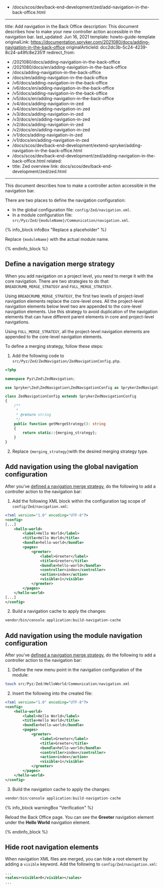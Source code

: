   - /docs/scos/dev/back-end-development/zed/add-navigation-in-the-back-office.html
---
title: Add navigation in the Back Office
description: This document describes how to make your new controller action accessible in the navigation bar.
last_updated: Jun 16, 2021
template: howto-guide-template
originalLink: https://documentation.spryker.com/2021080/docs/adding-navigation-in-the-back-office
originalArticleId: dcc2dc3b-5c24-4239-8c24-a49fc8e2351f
redirect_from:
  - /2021080/docs/adding-navigation-in-the-back-office
  - /2021080/docs/en/adding-navigation-in-the-back-office
  - /docs/adding-navigation-in-the-back-office
  - /docs/en/adding-navigation-in-the-back-office
  - /v6/docs/adding-navigation-in-the-back-office
  - /v6/docs/en/adding-navigation-in-the-back-office
  - /v5/docs/adding-navigation-in-the-back-office
  - /v5/docs/en/adding-navigation-in-the-back-office
  - /v4/docs/adding-navigation-in-zed
  - /v4/docs/en/adding-navigation-in-zed
  - /v3/docs/adding-navigation-in-zed
  - /v3/docs/en/adding-navigation-in-zed
  - /v2/docs/adding-navigation-in-zed
  - /v2/docs/en/adding-navigation-in-zed
  - /v1/docs/adding-navigation-in-zed
  - /v1/docs/en/adding-navigation-in-zed
  - /docs/scos/dev/back-end-development/extend-spryker/adding-navigation-in-the-back-office.html
  - /docs/scos/dev/back-end-development/zed/adding-navigation-in-the-back-office.html
related: 
  - title: Zed overview
    link: docs/scos/dev/back-end-development/zed/zed.html
---

This document describes how to make a controller action accessible in the navigation bar.

There are two places to define the navigation configuration:

* In the global configuration file: `config/Zed/navigation.xml`.
* In a module configuration file: `src/Pyz/Zed/{moduleName}/Communication/navigation.xml`.

{% info_block infoBox "Replace a placeholder" %}

Replace `{moduleName}` with the actual module name.

{% endinfo_block %}

## Define a navigation merge strategy

When you add navigation on a project level, you need to merge it with the core navigation. There are two strategies to do that: `BREADCRUMB_MERGE_STRATEGY` and `FULL_MERGE_STRATEGY`.

Using `BREADCRUMB_MERGE_STRATEGY`, the first two levels of project-level navigation elements replace the core-level ones. All the project-level navigation elements below level two are appended to the core-level navigation elements. Use this strategy to avoid duplication of the navigation elements that can have different parent elements in core and project-level navigations.

Using `FULL_MERGE_STRATEGY`, all the project-level navigation elements are appended to the core-level navigation elements.

To define a merging strategy, follow these steps:
1. Add the following code to `src/Pyz/Zed/ZedNavigation/ZedNavigationConfig.php`.

```php
<?php

namespace Pyz\Zed\ZedNavigation;

use Spryker\Zed\ZedNavigation\ZedNavigationConfig as SprykerZedNavigationConfig;

class ZedNavigationConfig extends SprykerZedNavigationConfig
{
    /**
     *
     * @return string
     */
    public function getMergeStrategy(): string
    {
        return static::{merging_strategy};
    }
}
```

2. Replace `{merging_strategy}`with the desired merging strategy type.

## Add navigation using the global navigation configuration

After you've [defined a navigation merge strategy](#define-a-navigation-merge-strategy), do the following to add a controller action to the navigation bar:

1. Add the following XML block within the configuration tag scope of `config/Zed/navigation.xml`:

```xml
<?xml version="1.0" encoding="UTF-8"?>
<config>
[...]
    <hello-world>
        <label>Hello World</label>
        <title>Hello World</title>
        <bundle>hello-world</bundle>
        <pages>
            <greeter>
                <label>Greeter</label>
                <title>Greeter</title>
                <bundle>hello-world</bundle>
                <controller>index</controller>
                <action>index</action>
                <visible>1</visible>
            </greeter>
        </pages>
    </hello-world>
[...]
</config>
```

2. Build a navigation cache to apply the changes:

```bash
vendor/bin/console application:build-navigation-cache
```


## Add navigation using the module navigation configuration

After you've [defined a navigation merge strategy](#define-a-navigation-merge-strategy), do the following to add a controller action to the navigation bar:

1. Define the new menu point in the navigation configuration of the module:

```php
touch src/Pyz/Zed/HelloWorld/Communication/navigation.xml
```

2. Insert the following into the created file:

```xml
<?xml version="1.0" encoding="UTF-8"?>
<config>
    <hello-world>
        <label>Hello World</label>
        <title>Hello World</title>
        <bundle>hello-world</bundle>
        <pages>
            <greeter>
                <label>Greeter</label>
                <title>Greeter</title>
                <bundle>hello-world</bundle>
                <controller>index</controller>
                <action>index</action>
                <visible>1</visible>
            </greeter>
        </pages>
    </hello-world>
</config>
```

3. Build the navigation cache to apply the changes:

```php
vendor/bin/console application:build-navigation-cache
```

{% info_block warningBox "Verification" %}

Reload the Back Office page. You can see the **Greeter** navigation element under the **Hello World** navigation element.

{% endinfo_block %}

## Hide root navigation elements

When navigation XML files are merged, you can hide a root element by adding a `visible` keyword.
Add the following to `config/Zed/navigation.xml`:

```xml
...
<sales><visible>0</visible></sales>
...
```
